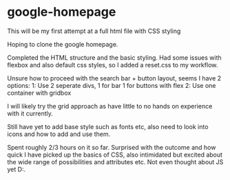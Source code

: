# google-homepage
This will be my first attempt at a full html file with CSS styling

Hoping to clone the google homepage.

Completed the HTML structure and the basic styling. Had some issues with
flexbox and also default css styles, so I added a reset.css to my workflow.


Unsure how to proceed with the search bar + button layout, seems I have 2 
options:
1: Use 2 seperate divs, 1 for bar 1 for buttons with flex
2: Use one container with gridbox 

I will likely try the grid approach as have little to no hands on
experience with it currently.


Still have yet to add base style such as fonts etc, also need to look
into icons and how to add and use them.

Spent roughly 2/3 hours on it so far. Surprised with the outcome and how quick
I have picked up the basics of CSS, also intimidated but excited about the 
wide range of possibilities and attributes etc. Not even thought about JS yet D:.

